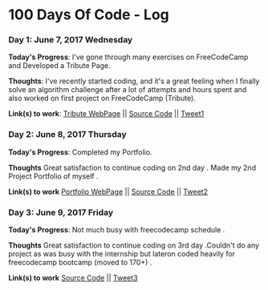 # 100 Days Of Code - Log

### Day 1: June 7, 2017 Wednesday

**Today's Progress**: I've gone through many exercises on FreeCodeCamp and Developed a Tribute Page.

**Thoughts**: I've recently started coding, and it's a great feeling when I finally solve an algorithm challenge after a lot of attempts and hours spent and also worked on first project on FreeCodeCamp (Tribute).

**Link(s) to work**: [Tribute WebPage](https://codepen.io/harrypottero/pen/dRorWX) || [Source Code](https://github.com/harrypotter0/WebSummer/tree/master/TributePage) || [Tweet1](https://twitter.com/akashkandpal123/status/872829249245388800)


### Day 2: June 8, 2017 Thursday

**Today's Progress**: Completed my Portfolio.

**Thoughts** Great satisfaction to continue coding on 2nd day . Made my 2nd Project Portfolio of myself .

**Link(s) to work** [Portfolio WebPage](https://codepen.io/harrypottero/pen/awvEdm)
 || [Source Code](https://github.com/harrypotter0/WebSummer/tree/master/Portfolio) || [Tweet2](https://twitter.com/akashkandpal123/status/872828539988586496)


### Day 3: June 9, 2017 Friday

**Today's Progress**: Not much busy with freecodecamp schedule .

**Thoughts** Great satisfaction to continue coding on 3rd day .Couldn't do any project as was busy with the internship but lateron coded heavily for freecodecamp bootcamp (moved to 170+) .

**Link(s) to work** [Source Code](https://www.freecodecamp.com/challenges/local-scope-and-functions) || [Tweet3](https://twitter.com/akashkandpal123/status/873131328329457665)



